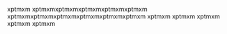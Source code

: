 xptmxm
xptmxmxptmxmxptmxmxptmxmxptmxm
xptmxmxptmxmxptmxmxptmxmxptmxmxptmxm
xptmxm
xptmxm
xptmxm
xptmxm
xptmxm